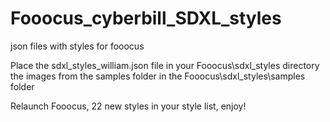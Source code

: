 # Fooocus_cyberbill_SDXL_styles
json files with styles for fooocus 

Place the sdxl_styles_william.json file in your Fooocus\sdxl_styles directory the images from the samples folder in the Fooocus\sdxl_styles\samples folder

Relaunch Fooocus, 22 new styles in your style list, enjoy!
